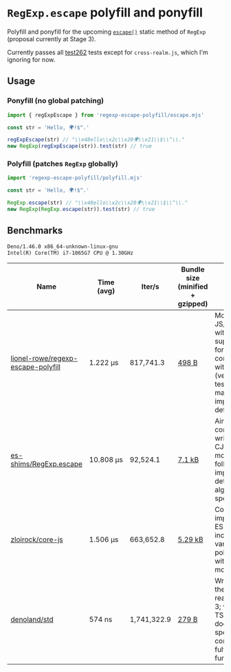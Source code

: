 # `RegExp.escape` polyfill and ponyfill

Polyfill and ponyfill for the upcoming [`escape()`](https://github.com/tc39/proposal-regex-escaping/) static method of `RegExp` (proposal currently at Stage 3).

Currently passes all [test262](https://github.com/tc39/test262/tree/main/test/built-ins/RegExp/escape) tests except for `cross-realm.js`, which I'm ignoring for now.

## Usage

### Ponyfill (no global patching)

```js
import { regExpEscape } from 'regexp-escape-polyfill/escape.mjs'

const str = 'Hello, 🌍!$^.'

regExpEscape(str) // "\\x48ello\\x2c\\x20🌍\\x21\\$\\^\\."
new RegExp(regExpEscape(str)).test(str) // true
```

### Polyfill (patches `RegExp` globally)

```js
import 'regexp-escape-polyfill/polyfill.mjs'

const str = 'Hello, 🌍!$^.'

RegExp.escape(str) // "\\x48ello\\x2c\\x20🌍\\x21\\$\\^\\."
new RegExp(RegExp.escape(str)).test(str) // true
```

## Benchmarks

<!-- <benchmarks> -->
```txt
Deno/1.46.0 x86_64-unknown-linux-gnu
Intel(R) Core(TM) i7-1065G7 CPU @ 1.30GHz
```

Name | Time (avg) | Iter/s | Bundle size (minified + gzipped) | Details
---|---|---|---|---
[lionel-rowe/regexp-escape-polyfill](https://github.com/lionel-rowe/regexp-escape-polyfill) | 1.222 µs | 817,741.3 | [498 B](https://bundlejs.com/?q=jsr%3A%40li%2Fregexp-escape-polyfill&treeshake=%5B*%5D) | Modern JS/ESM only, with TS support; aims for full compatibility with the spec (verified via test262) but may differ on implementation details.
[es-shims/RegExp.escape](https://github.com/es-shims/RegExp.escape) | 10.808 µs | 92,524.1 | [7.1 kB](https://bundlephobia.com/package/regexp.escape@2.0.1) | Aims for ES3 compliance; written with CJS modules; more closely follows the implementation details of the algorithm in the spec.
[zloirock/core-js](https://github.com/zloirock/core-js) | 1.506 µs | 663,652.8 | [5.29 kB](https://bundlejs.com/?q=core-js-pure%2Factual%2Fregexp%2Fescape&treeshake=%5B*%5D) | CoreJS implementation; ES5 (?) support including various other polyfills; written with CJS modules
[denoland/std](https://github.com/denoland/std) | 574 ns | 1,741,322.9 | [279 B](https://bundlejs.com/?q=jsr%3A%40std%2Fregexp%2Fescape&treeshake=%5B*%5D) | Written before the proposal reached Stage 3; written in TS/ESM; doesn't aim for spec compliance, but fulfills the same function.
<!-- </benchmarks> -->
